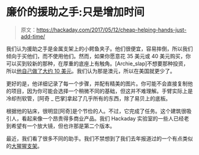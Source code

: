 # 廉价的援助之手:只是增加时间

> 原文：<https://hackaday.com/2017/05/12/cheap-helping-hands-just-add-time/>

我们认为援助之手是金属支架上的小鳄鱼夹子。他们很便宜，容易摔倒，所以我们倾向于买他们，而不使用他们。然而，如果你愿意花 35 美元或 40 美元购买，你可以买到较新的那种，在厚重的底座上有触角。[Archie_slap]不想要那种投资，所以[他自己做了大约 10 美元](https://imgur.com/a/vP7kG)。我们认为那是澳元，所以在美国就更少了。

更好的是，他详细记录了每一个步骤，并配有精美的图片。你可能不会直接复制他的项目，因为你可能会选择一个稍微不同的基础，但这并不难理解。手臂实际上是冷却剂软管，[阿奇 _ 巴掌]拿起了几乎所有的东西，除了易贝上的底板。

根据他的钻床，很明显[阿奇]是个节俭的人。不过，它完成了任务。这个建筑很吸引人，看起来像一个昂贵得多商业产品。我们 Hackaday 实验室的一些人已经老到希望有一个放大镜，但也许那是第二个版本。

最近，我们看了很多不同的助手。我们不禁想到了我们去年报道过的一个有点类似的[大猩猩支架](https://hackaday.com/2016/01/06/helping-gorilla-hands/)。
